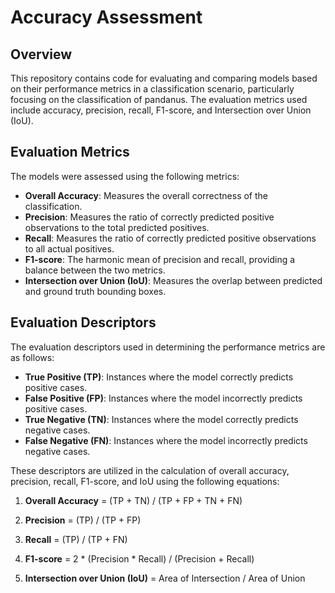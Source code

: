 # Accuracy Assessment

## Overview
This repository contains code for evaluating and comparing models based on their performance metrics in a classification scenario, particularly focusing on the classification of pandanus. The evaluation metrics used include accuracy, precision, recall, F1-score, and Intersection over Union (IoU).

## Evaluation Metrics
The models were assessed using the following metrics:

- **Overall Accuracy**: Measures the overall correctness of the classification.
- **Precision**: Measures the ratio of correctly predicted positive observations to the total predicted positives.
- **Recall**: Measures the ratio of correctly predicted positive observations to all actual positives.
- **F1-score**: The harmonic mean of precision and recall, providing a balance between the two metrics.
- **Intersection over Union (IoU)**: Measures the overlap between predicted and ground truth bounding boxes.

## Evaluation Descriptors
The evaluation descriptors used in determining the performance metrics are as follows:

- **True Positive (TP)**: Instances where the model correctly predicts positive cases.
- **False Positive (FP)**: Instances where the model incorrectly predicts positive cases.
- **True Negative (TN)**: Instances where the model correctly predicts negative cases.
- **False Negative (FN)**: Instances where the model incorrectly predicts negative cases.

These descriptors are utilized in the calculation of overall accuracy, precision, recall, F1-score, and IoU using the following equations:

1. **Overall Accuracy** = (TP + TN) / (TP + FP + TN + FN)

2. **Precision** = (TP) / (TP + FP)

3. **Recall** = (TP) / (TP + FN)

4. **F1-score** = 2 * (Precision * Recall) / (Precision + Recall)

5. **Intersection over Union (IoU)** = Area of Intersection / Area of Union
